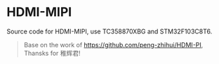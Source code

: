 # HDMI-MIPI
Source code for HDMI-MIPI, use TC358870XBG and STM32F103C8T6.

> Base on the work of https://github.com/peng-zhihui/HDMI-PI, Thansks for 稚辉君!
